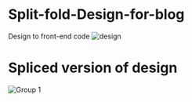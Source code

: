 # Split-fold-Design-for-blog
Design to front-end code
![design](https://user-images.githubusercontent.com/23379023/211013206-9a433e12-2208-432d-b2c3-ae093d19c501.jpeg)

# Spliced version of design
![Group 1](https://user-images.githubusercontent.com/23379023/211013506-ebedeb49-d658-4e23-94fe-360404fb5ce9.png)
